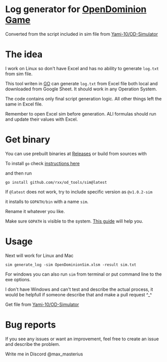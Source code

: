 # Log generator for [OpenDominion Game](https://github.com/OpenDominion/OpenDominion)

Converted from the script included in sim file from [Yami-10/OD-Simulator](https://github.com/Yami-10/OD-Simulator)

# The idea

I work on Linux so don't have Excel and has no ability to generate `log.txt` from sim file.

This tool writen in [GO](https://go.dev/) can generate `log.txt` from Excel file
both local and downloaded from Google Sheet. It should work in any Operation System.

The code contains only final script generation logic. All other things left the same in Excel file.

Remember to open Excel sim before generation. ALl formulas should run and update their values with Excel.

# Get binary

You can use prebuilt binaries at [Releases](https://github.com/rxx/od_tools/releases) or build from sources with

To install `go` check [instructions here](https://go.dev/doc/install)

and then run

```
go install github.com/rxx/od_tools/sim@latest
```

If `@latest` does not work, try to include specific version as `@v1.0.2-sim`

it installs to `GOPATH/bin` with a name `sim`.

Rename it whatever you like.

Make sure `GOPATH` is visible to the system. [This guide](https://go.dev/wiki/SettingGOPATH) will help you.

# Usage

Next will work for Linux and Mac

```
sim generate_log -sim OpenDominionSim.xlsm -result sim.txt
```

For windows you can also run `sim` from terminal or put command line to the exe options.

I don't have Windows and can't test and describe the actual process, it would be helpfull if someone describe that and make a pull request ^\_^

Get file from [Yami-10/OD-Simulator](https://github.com/Yami-10/OD-Simulator)

# Bug reports

If you see any issues or want an improvement, feel free to create an issue and describe the problem.

Write me in Discord @max_masterius
